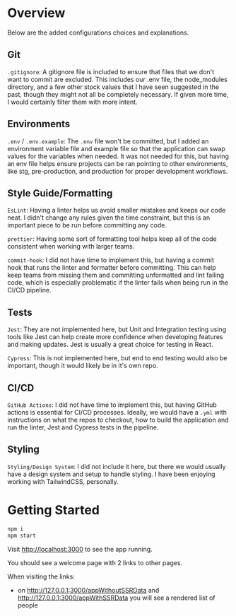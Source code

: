 # Overview
Below are the added configurations choices and explanations.

## Git
`.gitignore`: A gitignore file is included to ensure that files that we don't want to commit are excluded. This includes our .env file, the node_modules directory, and a few other stock values that I have seen suggested in the past, though they might not all be completely necessary. If given more time, I would certainly filter them with more intent.

## Environments
`.env` / `.env.example`: The `.env` file won't be committed, but I added an environment variable file and example file so that the application can swap values for the variables when needed. It was not needed for this, but having an env file helps ensure projects can be ran pointing to other environments, like stg, pre-production, and production for proper development workflows.

## Style Guide/Formatting
`EsLint`: Having a linter helps us avoid smaller mistakes and keeps our code neat. I didn't change any rules given the time constraint, but this is an important piece to be run before committing any code.

`prettier`: Having some sort of formatting tool helps keep all of the code consistent when working with larger teams.

`commit-hook`: I did not have time to implement this, but having a commit hook that runs the linter and formatter before committing. This can help keep teams from missing them and committing unformatted and lint failing code, which is especially problematic if the linter fails when being run in the CI/CD pipeline.

## Tests
`Jest`: They are not implemented here, but Unit and Integration testing using tools like Jest can help create more confidence when developing features and making updates. Jest is usually a great choice for testing in React.

`Cypress`: This is not implemented here, but end to end testing would also be important, though it would likely be in it's own repo.

## CI/CD
`GitHub Actions`: I did not have time to implement this, but having GitHub actions is essential for CI/CD processes. Ideally, we would have a `.yml` with instructions on what the repos to checkout, how to build the application and run the linter, Jest and Cypress tests in the pipeline.

## Styling
`Styling/Design System`: I did not include it here, but there we would usually have a design system and setup to handle styling. I have been enjoying working with TailwindCSS, personally.

# Getting Started

```bash
npm i
npm start
```

Visit [http://localhost:3000](http://localhost:3000) to see the app running.

You should see a welcome page with 2 links to other pages.

When visiting the links:
* on http://127.0.0.1:3000/appWithoutSSRData and http://127.0.0.1:3000/appWithSSRData you will see a rendered list of people

